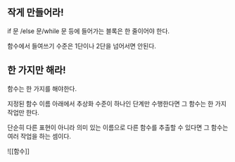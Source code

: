 ## 작게 만들어라!
if 문 /else 문/while 문 등에 들어가는 블록은 한 줄이어야 한다.

함수에서 들여쓰기 수준은 1단이나 2단을 넘어서면 안된다.

## 한 가지만 해라!
함수는 한 가지를 해야한다.

지정된 함수 이름 아래에서 추상화 수준이 하나인 단계만 수행한다면 그 함수는 한 가지 작업만 한다.

단순히 다른 표현이 아니라 의미 있는 이름으로 다른 함수를 추출할 수 있다면 그 함수는 여러 작업을 하는 셈이다.


![[함수]]